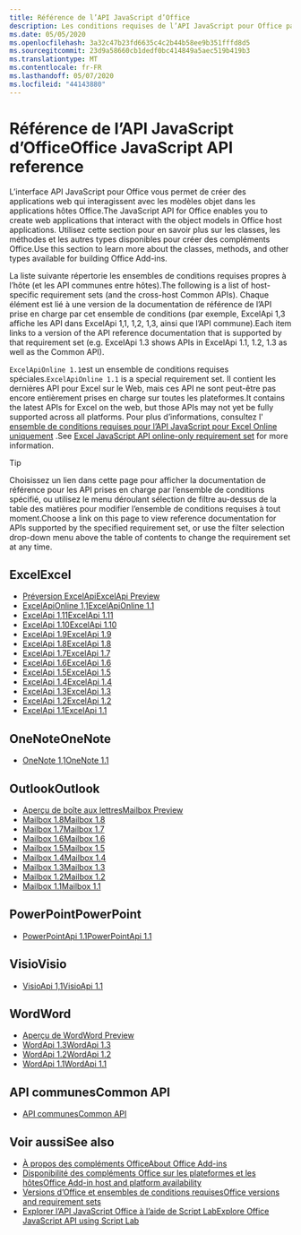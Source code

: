 ```yaml
---
title: Référence de l’API JavaScript d’Office
description: Les conditions requises de l’API JavaScript pour Office par hôte.
ms.date: 05/05/2020
ms.openlocfilehash: 3a32c47b23fd6635c4c2b44b58ee9b351fffd8d5
ms.sourcegitcommit: 23d9a58660cb1dedf0bc414849a5aec519b419b3
ms.translationtype: MT
ms.contentlocale: fr-FR
ms.lasthandoff: 05/07/2020
ms.locfileid: "44143880"
---
```

# <a name="office-javascript-api-reference"></a><span data-ttu-id="dd7f7-103">Référence de l’API JavaScript d’Office</span><span class="sxs-lookup"><span data-stu-id="dd7f7-103">Office JavaScript API reference</span></span>

<span data-ttu-id="dd7f7-104">L’interface API JavaScript pour Office vous permet de créer des applications web qui interagissent avec les modèles objet dans les applications hôtes Office.</span><span class="sxs-lookup"><span data-stu-id="dd7f7-104">The JavaScript API for Office enables you to create web applications that interact with the object models in Office host applications.</span></span> <span data-ttu-id="dd7f7-105">Utilisez cette section pour en savoir plus sur les classes, les méthodes et les autres types disponibles pour créer des compléments Office.</span><span class="sxs-lookup"><span data-stu-id="dd7f7-105">Use this section to learn more about the classes, methods, and other types available for building Office Add-ins.</span></span>

<span data-ttu-id="dd7f7-106">La liste suivante répertorie les ensembles de conditions requises propres à l’hôte (et les API communes entre hôtes).</span><span class="sxs-lookup"><span data-stu-id="dd7f7-106">The following is a list of host-specific requirement sets (and the cross-host Common APIs).</span></span> <span data-ttu-id="dd7f7-107">Chaque élément est lié à une version de la documentation de référence de l’API prise en charge par cet ensemble de conditions (par exemple, ExcelApi 1,3 affiche les API dans ExcelApi 1,1, 1,2, 1,3, ainsi que l’API commune).</span><span class="sxs-lookup"><span data-stu-id="dd7f7-107">Each item links to a version of the API reference documentation that is supported by that requirement set (e.g. ExcelApi 1.3 shows APIs in ExcelApi 1.1, 1.2, 1.3 as well as the Common API).</span></span>

<span data-ttu-id="dd7f7-108">`ExcelApiOnline 1.1`est un ensemble de conditions requises spéciales.</span><span class="sxs-lookup"><span data-stu-id="dd7f7-108">`ExcelApiOnline 1.1` is a special requirement set.</span></span> <span data-ttu-id="dd7f7-109">Il contient les dernières API pour Excel sur le Web, mais ces API ne sont peut-être pas encore entièrement prises en charge sur toutes les plateformes.</span><span class="sxs-lookup"><span data-stu-id="dd7f7-109">It contains the latest APIs for Excel on the web, but those APIs may not yet be fully supported across all platforms.</span></span> <span data-ttu-id="dd7f7-110">Pour plus d’informations, consultez l' [ensemble de conditions requises pour l’API JavaScript pour Excel Online uniquement](/office/dev/add-ins/reference/requirement-sets/excel-api-online-requirement-set) .</span><span class="sxs-lookup"><span data-stu-id="dd7f7-110">See [Excel JavaScript API online-only requirement set](/office/dev/add-ins/reference/requirement-sets/excel-api-online-requirement-set) for more information.</span></span>

> [!TIP]
> <span data-ttu-id="dd7f7-111">Choisissez un lien dans cette page pour afficher la documentation de référence pour les API prises en charge par l’ensemble de conditions spécifié, ou utilisez le menu déroulant sélection de filtre au-dessus de la table des matières pour modifier l’ensemble de conditions requises à tout moment.</span><span class="sxs-lookup"><span data-stu-id="dd7f7-111">Choose a link on this page to view reference documentation for APIs supported by the specified requirement set, or use the filter selection drop-down menu above the table of contents to change the requirement set at any time.</span></span>

## <a name="excel"></a><span data-ttu-id="dd7f7-112">Excel</span><span class="sxs-lookup"><span data-stu-id="dd7f7-112">Excel</span></span>

- [<span data-ttu-id="dd7f7-113">Préversion ExcelApi</span><span class="sxs-lookup"><span data-stu-id="dd7f7-113">ExcelApi Preview</span></span>](/javascript/api/excel?view=excel-js-preview)
- [<span data-ttu-id="dd7f7-114">ExcelApiOnline 1,1</span><span class="sxs-lookup"><span data-stu-id="dd7f7-114">ExcelApiOnline 1.1</span></span>](/javascript/api/excel?view=excel-js-online)
- [<span data-ttu-id="dd7f7-115">ExcelApi 1,11</span><span class="sxs-lookup"><span data-stu-id="dd7f7-115">ExcelApi 1.11</span></span>](/javascript/api/excel?view=excel-js-1.11)
- [<span data-ttu-id="dd7f7-116">ExcelApi 1.10</span><span class="sxs-lookup"><span data-stu-id="dd7f7-116">ExcelApi 1.10</span></span>](/javascript/api/excel?view=excel-js-1.10)
- [<span data-ttu-id="dd7f7-117">ExcelApi 1.9</span><span class="sxs-lookup"><span data-stu-id="dd7f7-117">ExcelApi 1.9</span></span>](/javascript/api/excel?view=excel-js-1.9)
- [<span data-ttu-id="dd7f7-118">ExcelApi 1.8</span><span class="sxs-lookup"><span data-stu-id="dd7f7-118">ExcelApi 1.8</span></span>](/javascript/api/excel?view=excel-js-1.8)
- [<span data-ttu-id="dd7f7-119">ExcelApi 1.7</span><span class="sxs-lookup"><span data-stu-id="dd7f7-119">ExcelApi 1.7</span></span>](/javascript/api/excel?view=excel-js-1.7)
- [<span data-ttu-id="dd7f7-120">ExcelApi 1.6</span><span class="sxs-lookup"><span data-stu-id="dd7f7-120">ExcelApi 1.6</span></span>](/javascript/api/excel?view=excel-js-1.6)
- [<span data-ttu-id="dd7f7-121">ExcelApi 1.5</span><span class="sxs-lookup"><span data-stu-id="dd7f7-121">ExcelApi 1.5</span></span>](/javascript/api/excel?view=excel-js-1.5)
- [<span data-ttu-id="dd7f7-122">ExcelApi 1.4</span><span class="sxs-lookup"><span data-stu-id="dd7f7-122">ExcelApi 1.4</span></span>](/javascript/api/excel?view=excel-js-1.4)
- [<span data-ttu-id="dd7f7-123">ExcelApi 1.3</span><span class="sxs-lookup"><span data-stu-id="dd7f7-123">ExcelApi 1.3</span></span>](/javascript/api/excel?view=excel-js-1.3)
- [<span data-ttu-id="dd7f7-124">ExcelApi 1.2</span><span class="sxs-lookup"><span data-stu-id="dd7f7-124">ExcelApi 1.2</span></span>](/javascript/api/excel?view=excel-js-1.2)
- [<span data-ttu-id="dd7f7-125">ExcelApi 1.1</span><span class="sxs-lookup"><span data-stu-id="dd7f7-125">ExcelApi 1.1</span></span>](/javascript/api/excel?view=excel-js-1.1)

## <a name="onenote"></a><span data-ttu-id="dd7f7-126">OneNote</span><span class="sxs-lookup"><span data-stu-id="dd7f7-126">OneNote</span></span>

- [<span data-ttu-id="dd7f7-127">OneNote 1,1</span><span class="sxs-lookup"><span data-stu-id="dd7f7-127">OneNote 1.1</span></span>](/javascript/api/onenote?view=onenote-js-1.1)

## <a name="outlook"></a><span data-ttu-id="dd7f7-128">Outlook</span><span class="sxs-lookup"><span data-stu-id="dd7f7-128">Outlook</span></span>

- [<span data-ttu-id="dd7f7-129">Aperçu de boîte aux lettres</span><span class="sxs-lookup"><span data-stu-id="dd7f7-129">Mailbox Preview</span></span>](/javascript/api/outlook?view=outlook-js-preview)
- [<span data-ttu-id="dd7f7-130">Mailbox 1.8</span><span class="sxs-lookup"><span data-stu-id="dd7f7-130">Mailbox 1.8</span></span>](/javascript/api/outlook?view=outlook-js-1.8)
- [<span data-ttu-id="dd7f7-131">Mailbox 1.7</span><span class="sxs-lookup"><span data-stu-id="dd7f7-131">Mailbox 1.7</span></span>](/javascript/api/outlook?view=outlook-js-1.7)
- [<span data-ttu-id="dd7f7-132">Mailbox 1.6</span><span class="sxs-lookup"><span data-stu-id="dd7f7-132">Mailbox 1.6</span></span>](/javascript/api/outlook?view=outlook-js-1.6)
- [<span data-ttu-id="dd7f7-133">Mailbox 1.5</span><span class="sxs-lookup"><span data-stu-id="dd7f7-133">Mailbox 1.5</span></span>](/javascript/api/outlook?view=outlook-js-1.5)
- [<span data-ttu-id="dd7f7-134">Mailbox 1.4</span><span class="sxs-lookup"><span data-stu-id="dd7f7-134">Mailbox 1.4</span></span>](/javascript/api/outlook?view=outlook-js-1.4)
- [<span data-ttu-id="dd7f7-135">Mailbox 1.3</span><span class="sxs-lookup"><span data-stu-id="dd7f7-135">Mailbox 1.3</span></span>](/javascript/api/outlook?view=outlook-js-1.3)
- [<span data-ttu-id="dd7f7-136">Mailbox 1.2</span><span class="sxs-lookup"><span data-stu-id="dd7f7-136">Mailbox 1.2</span></span>](/javascript/api/outlook?view=outlook-js-1.2)
- [<span data-ttu-id="dd7f7-137">Mailbox 1.1</span><span class="sxs-lookup"><span data-stu-id="dd7f7-137">Mailbox 1.1</span></span>](/javascript/api/outlook?view=outlook-js-1.1)

## <a name="powerpoint"></a><span data-ttu-id="dd7f7-138">PowerPoint</span><span class="sxs-lookup"><span data-stu-id="dd7f7-138">PowerPoint</span></span>

- [<span data-ttu-id="dd7f7-139">PowerPointApi 1.1</span><span class="sxs-lookup"><span data-stu-id="dd7f7-139">PowerPointApi 1.1</span></span>](/javascript/api/powerpoint?view=powerpoint-js-1.1)

## <a name="visio"></a><span data-ttu-id="dd7f7-140">Visio</span><span class="sxs-lookup"><span data-stu-id="dd7f7-140">Visio</span></span>

- [<span data-ttu-id="dd7f7-141">VisioApi 1,1</span><span class="sxs-lookup"><span data-stu-id="dd7f7-141">VisioApi 1.1</span></span>](/javascript/api/visio?view=visio-js-1.1)

## <a name="word"></a><span data-ttu-id="dd7f7-142">Word</span><span class="sxs-lookup"><span data-stu-id="dd7f7-142">Word</span></span>

- [<span data-ttu-id="dd7f7-143">Aperçu de Word</span><span class="sxs-lookup"><span data-stu-id="dd7f7-143">Word Preview</span></span>](/javascript/api/word?view=word-js-preview)
- [<span data-ttu-id="dd7f7-144">WordApi 1.3</span><span class="sxs-lookup"><span data-stu-id="dd7f7-144">WordApi 1.3</span></span>](/javascript/api/word?view=word-js-1.3)
- [<span data-ttu-id="dd7f7-145">WordApi 1.2</span><span class="sxs-lookup"><span data-stu-id="dd7f7-145">WordApi 1.2</span></span>](/javascript/api/word?view=word-js-1.2)
- [<span data-ttu-id="dd7f7-146">WordApi 1.1</span><span class="sxs-lookup"><span data-stu-id="dd7f7-146">WordApi 1.1</span></span>](/javascript/api/word?view=word-js-1.1)

## <a name="common-api"></a><span data-ttu-id="dd7f7-147">API communes</span><span class="sxs-lookup"><span data-stu-id="dd7f7-147">Common API</span></span>

- [<span data-ttu-id="dd7f7-148">API communes</span><span class="sxs-lookup"><span data-stu-id="dd7f7-148">Common API</span></span>](/javascript/api/office?view=common-js)

## <a name="see-also"></a><span data-ttu-id="dd7f7-149">Voir aussi</span><span class="sxs-lookup"><span data-stu-id="dd7f7-149">See also</span></span>

- [<span data-ttu-id="dd7f7-150">À propos des compléments Office</span><span class="sxs-lookup"><span data-stu-id="dd7f7-150">About Office Add-ins</span></span>](/office/dev/add-ins/overview)
- [<span data-ttu-id="dd7f7-151">Disponibilité des compléments Office sur les plateformes et les hôtes</span><span class="sxs-lookup"><span data-stu-id="dd7f7-151">Office Add-in host and platform availability</span></span>](/office/dev/add-ins/overview/office-add-in-availability)
- [<span data-ttu-id="dd7f7-152">Versions d’Office et ensembles de conditions requises</span><span class="sxs-lookup"><span data-stu-id="dd7f7-152">Office versions and requirement sets</span></span>](/office/dev/add-ins/develop/office-versions-and-requirement-sets)
- [<span data-ttu-id="dd7f7-153">Explorer l’API JavaScript Office à l’aide de Script Lab</span><span class="sxs-lookup"><span data-stu-id="dd7f7-153">Explore Office JavaScript API using Script Lab</span></span>](/office/dev/add-ins/overview/explore-with-script-lab)
